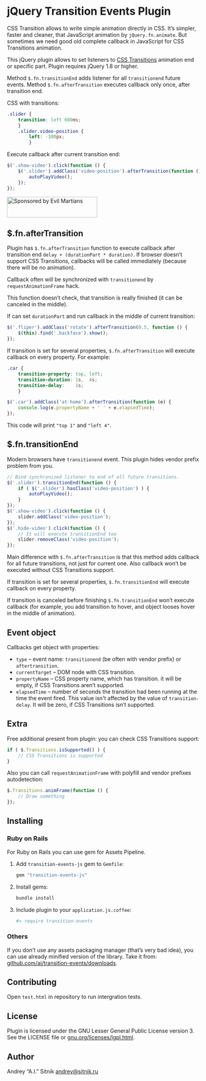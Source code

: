 # jQuery Transition Events Plugin

CSS Transition allows to write simple animation directly in CSS. It’s simpler,
faster and cleaner, that JavaScript animation by `jQuery.fn.animate`.
But sometimes we need good old complete callback in JavaScript for
CSS Transitions animation.

This jQuery plugin allows to set listeners to [CSS Transitions] animation end or
specific part. Plugin requires jQuery 1.8 or higher.

Method `$.fn.transitionEnd` adds listener for all `transitionend` future events.
Method `$.fn.afterTransition` executes callback only once, after transition end.

CSS with transitions:
```css
.slider {
    transition: left 600ms;
    }
    .slider.video-position {
        left: -100px;
        }
```

Execute callback after current transition end:
```js
$('.show-video').click(function () {
    $('.slider').addClass('video-position').afterTransition(function () {
        autoPlayVideo();
    });
});
```

<a href="https://evilmartians.com/?utm_source=transition-events">
<img src="https://evilmartians.com/badges/sponsored-by-evil-martians.svg" alt="Sponsored by Evil Martians" width="236" height="54">
</a>

[CSS Transitions]: https://developer.mozilla.org/en-US/docs/CSS/Using_CSS_transitions

## $.fn.afterTransition

Plugin has `$.fn.afterTransition` function to execute callback after transition
end `delay + (durationPart * duration)`. If browser doesn’t support
CSS Transitions, callbacks will be called immediately (because there will be no animation).

Callback often will be synchronized with `transitionend` by
`requestAnimationFrame` hack.

This function doesn’t check, that transition is really finished (it can be
canceled in the middle).

If can set `durationPart` and run callback in the middle of current transition:

```js
$('.fliper').addClass('rotate').afterTransition(0.5, function () {
    $(this).find('.backface').show();
});
```

If transition is set for several properties, `$.fn.afterTransition` will execute
callback on every property. For example:

```css
.car {
    transition-property: top, left;
    transition-duration: 1s,  4s;
    transition-delay:    1s;
    }
```

```js
$('.car').addClass('at-home').afterTransition(function (e) {
    console.log(e.propertyName + ' ' + e.elapsedTime);
});
```

This code will print `"top 1"` and `"left 4"`.

## $.fn.transitionEnd

Modern browsers have `transitionend` event. This plugin hides vendor prefix
problem from you.

```js
// Bind synchronized listener to end of all future transitions.
$('.slider').transitionEnd(function () {
    if ( $('.slider').hasClass('video-position') ) {
        autoPlayVideo();
    }
});
$('.show-video').click(function () {
    slider.addClass('video-position');
});
$('.hide-video').click(function () {
    // It will execute transitionEnd too
    slider.removeClass('video-position');
});
```

Main difference with `$.fn.afterTransition` is that this method adds callback
for all future transitions, not just for current one. Also callback won’t be
executed without CSS Transitions support.

If transition is set for several properties, `$.fn.transitionEnd` will execute
callback on every property.

If transition is canceled before finishing `$.fn.transitionEnd` won’t execute
callback (for example, you add transition to hover, and object looses hover in the
middle of animation).

## Event object

Callbacks get object with properties:
* `type` – event name: `transitionend` (be often with vendor prefix) or 
  `aftertransition`.
* `currentTarget` – DOM node with CSS transition.
* `propertyName` – CSS property name, which has transition. it will be empty,
  if CSS Transitions aren’t supported.
* `elapsedTime` – number of seconds the transition had been running at the time
  the event fired. This value isn't affected by the value of `transition-delay`.
  It will be zero, if CSS Transitions isn’t supported.

## Extra

Free additional present from plugin: you can check CSS Transitions support:

```js
if ( $.Transitions.isSupported() ) {
    // CSS Transitions is supported
}
```

Also you can call `requestAnimationFrame`  with polyfill and vendor prefixes
autodetection:

```js
$.Transitions.animFrame(function () {
    // Draw something
});
```

## Installing

### Ruby on Rails

For Ruby on Rails you can use gem for Assets Pipeline.

1. Add `transition-events-js` gem to `Gemfile`:

   ```ruby
   gem "transition-events-js"
   ```

2. Install gems:

   ```sh
   bundle install
   ```

3. Include plugin to your `application.js.coffee`:

   ```coffee
   #= require transition-events
   ```

### Others

If you don’t use any assets packaging manager (that’s very bad idea), you can use
already minified version of the library.
Take it from: [github.com/ai/transition-events/downloads].

[github.com/ai/transition-events/downloads]: https://github.com/ai/transition-events/downloads

## Contributing

Open `test.html` in repository to run intergration tests.

## License

Plugin is licensed under the GNU Lesser General Public License version 3.
See the LICENSE file or [gnu.org/licenses/lgpl.html].

[gnu.org/licenses/lgpl.html]: http://gnu.org/licenses/lgpl.html

## Author

Andrey “A.I.” Sitnik <andrey@sitnik.ru>
